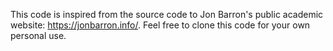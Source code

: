 This code is inspired from the source code to Jon Barron's public academic website: https://jonbarron.info/. Feel free to clone this code for your own personal use.